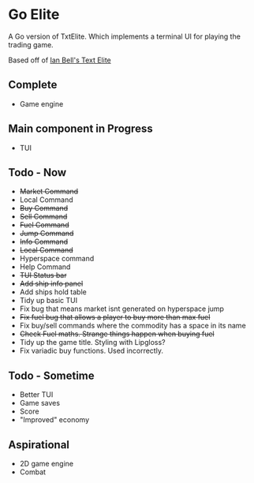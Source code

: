 # Go Elite

A Go version of TxtElite. Which implements a terminal UI for playing the trading game.

Based off of [Ian Bell's Text Elite](http://www.iancgbell.clara.net/elite/text/)

## Complete

- Game engine

## Main component in Progress

- TUI

## Todo - Now

- ~~Market Command~~
- Local Command
- ~~Buy Command~~
- ~~Sell Command~~
- ~~Fuel Command~~
- ~~Jump Command~~
- ~~Info Command~~
- ~~Local Command~~
- Hyperspace command
- Help Command
- ~~TUI Status bar~~
- ~~Add ship info panel~~
- Add ships hold table
- Tidy up basic TUI
- Fix bug that means market isnt generated on hyperspace jump
- ~~Fix fuel bug that allows a player to buy more than max fuel~~
- Fix buy/sell commands where the commodity has a space in its name
- ~~Check Fuel maths. Strange things happen when buying fuel~~
- Tidy up the game title. Styling with Lipgloss?
- Fix variadic buy functions. Used incorrectly.

## Todo - Sometime

- Better TUI
- Game saves
- Score
- "Improved" economy

## Aspirational

- 2D game engine
- Combat
